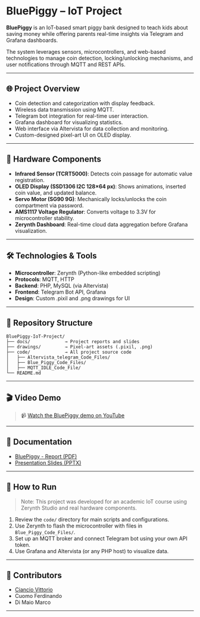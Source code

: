 # BluePiggy – IoT Project

**BluePiggy** is an IoT-based smart piggy bank designed to teach kids about saving money while offering parents real-time insights via Telegram and Grafana dashboards.

The system leverages sensors, microcontrollers, and web-based technologies to manage coin detection, locking/unlocking mechanisms, and user notifications through MQTT and REST APIs.

---

## 🌐 Project Overview

- Coin detection and categorization with display feedback.
- Wireless data transmission using MQTT.
- Telegram bot integration for real-time user interaction.
- Grafana dashboard for visualizing statistics.
- Web interface via Altervista for data collection and monitoring.
- Custom-designed pixel-art UI on OLED display.

---

## 🔧 Hardware Components

- **Infrared Sensor (TCRT5000)**: Detects coin passage for automatic value registration.
- **OLED Display (SSD1306 I2C 128×64 px)**: Shows animations, inserted coin value, and updated balance.
- **Servo Motor (SG90 9G)**: Mechanically locks/unlocks the coin compartment via password.
- **AMS1117 Voltage Regulator**: Converts voltage to 3.3V for microcontroller stability.
- **Zerynth Dashboard**: Real-time cloud data aggregation before Grafana visualization.

---

## 🛠️ Technologies & Tools

- **Microcontroller**: Zerynth (Python-like embedded scripting)
- **Protocols**: MQTT, HTTP
- **Backend**: PHP, MySQL (via Altervista)
- **Frontend**: Telegram Bot API, Grafana
- **Design**: Custom .pixil and .png drawings for UI

---

## 📁 Repository Structure

```
BluePiggy-IoT-Project/
├── docs/             → Project reports and slides
├── drawings/         → Pixel-art assets (.pixil, .png)
├── code/             → All project source code
│   ├── Altervista_telegram_Code_Files/
│   ├── Blue_Piggy_Code_Files/
│   ├── MQTT_IDLE_Code_File/
└── README.md
```

---

## 🎬 Video Demo

> 📹 [Watch the BluePiggy demo on YouTube](https://www.youtube.com/watch?v=Uq52akpxfBY&ab_channel=BluePiggy)  

---

## 📄 Documentation

- [BluePiggy - Report (PDF)](docs/Relazione_progetto_IoT_gruppo_18.pdf)
- [Presentation Slides (PPTX)](docs/BluePiggy_presentazione.pptx)

---

## 🚀 How to Run

> Note: This project was developed for an academic IoT course using Zerynth Studio and real hardware components.

1. Review the `code/` directory for main scripts and configurations.
2. Use Zerynth to flash the microcontroller with files in `Blue_Piggy_Code_Files/`.
3. Set up an MQTT broker and connect Telegram bot using your own API token.
4. Use Grafana and Altervista (or any PHP host) to visualize data.

---

## 👥 Contributors

- [Ciancio Vittorio](https://github.com/VittorioCiancio)
- Cuomo Ferdinando
- Di Maio Marco

---